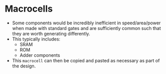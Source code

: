 # Macrocells
* Some components would be incredibly inefficient in speed/area/power when made with standard gates and are sufficiently common such that they are worth generating differently.
* This typically includes:
	* SRAM
	* ROM 
	* Adder components
* This `macrocell` can then be copied and pasted as necessary as part of the design.